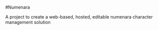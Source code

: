 #Numenara

A project to create a web-based, hosted, editable numenara character management solution

